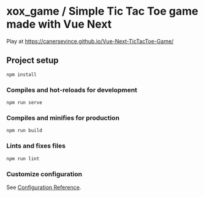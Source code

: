 # xox_game / Simple Tic Tac Toe game made with Vue Next


Play at https://canersevince.github.io/Vue-Next-TicTacToe-Game/




## Project setup
```
npm install
```

### Compiles and hot-reloads for development
```
npm run serve
```

### Compiles and minifies for production
```
npm run build
```

### Lints and fixes files
```
npm run lint
```

### Customize configuration
See [Configuration Reference](https://cli.vuejs.org/config/).
